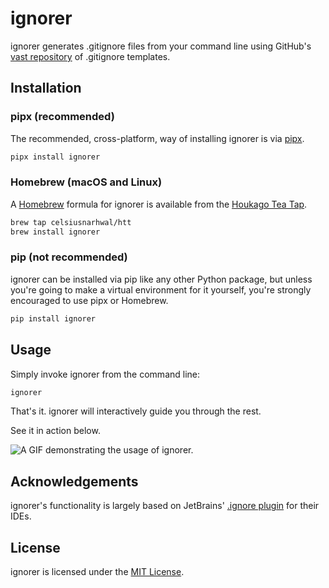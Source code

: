 # ignorer

ignorer generates .gitignore files from your command line using
GitHub's [vast repository](https://github.com/github/gitignore) of .gitignore templates.

## Installation

### pipx (recommended)

The recommended, cross-platform, way of installing ignorer is via [pipx](https://pypa.github.io/pipx/).

```bash
pipx install ignorer
```

### Homebrew (macOS and Linux)

A [Homebrew](https://brew.sh/) formula for ignorer is available from
the [Houkago Tea Tap](https://github.com/celsiusnarhwal/homebrew-htt).

```bash
brew tap celsiusnarhwal/htt
brew install ignorer
```

### pip (not recommended)

ignorer can be installed via pip like any other Python package, but unless you're going to make a virtual environment
for it yourself, you're strongly encouraged to use pipx or Homebrew.

```bash
pip install ignorer
```

## Usage

Simply invoke ignorer from the command line:

```bash
ignorer
```

That's it. ignorer will interactively guide you through the rest.

See it in action below.

![A GIF demonstrating the usage of ignorer.](media/demonstration.gif)

## Acknowledgements

ignorer's functionality is largely based on JetBrains' [.ignore plugin](https://github.com/JetBrains/idea-gitignore)
for their IDEs.

## License

ignorer is licensed under the [MIT License](LICENSE.md).
